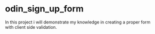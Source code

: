 # odin_sign_up_form
In this project i will demonstrate my knowledge in creating a proper form with client side validation.